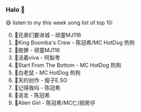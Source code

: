 

### Halo 👋

😄 listen to my this week song list of top 10:

0. 🌈兄弟们要进城 - 顽童MJ116
1. 🌈King Boomba's Crew - 陈冠希/MC HotDog 热狗
2. 🌈脱罪 - 顽童MJ116
3. 🌈活着viva - 阿梨粤
4. 🌈Start From The Bottom - MC HotDog 热狗
5. 🌈白老鼠 - MC HotDog 热狗
6. 🌈天的创作 - 瘦子E.SO
7. 🌈记得我吗 - 陈冠希
8. 🌈谣言 - 陈冠希
9. 🌈Alien Girl - 陈冠希/MC仁/厨房仔

